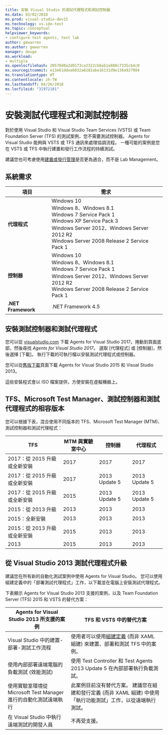 ```yaml
---
title: 安裝 Visual Studio 的測試代理程式和測試控制器
ms.date: 03/02/2018
ms.prod: visual-studio-dev15
ms.technology: vs-ide-test
ms.topic: conceptual
helpviewer_keywords:
- configure test agents, test lab
author: gewarren
ms.author: gewarren
manager: douge
ms.workload:
- multiple
ms.openlocfilehash: 20570d0a2d0173ca2322cb6ab1e888c7335cb4c0
ms.sourcegitcommit: e13e61ddea6032a8282abe16131d9e136a927984
ms.translationtype: HT
ms.contentlocale: zh-TW
ms.lasthandoff: 04/26/2018
ms.locfileid: "31972101"
---
```

# <a name="install-test-agents-and-test-controllers"></a>安裝測試代理程式和測試控制器

對於使用 Visual Studio 和 Visual Studio Team Services (VSTS) 或 Team Foundation Server (TFS) 的測試案例，您不需要測試控制器。 Agents for Visual Studio 能夠與 VSTS 或 TFS 通訊來處理協調流程。 一種可能的案例是您在 VSTS 或 TFS 中執行建置和發行工作流程的持續測試。

建議您也可考慮使用[建置或發行管理](use-build-or-rm-instead-of-lab-management.md)是否更為適合，而不是 Lab Management。

## <a name="system-requirements"></a>系統需求

| 項目 | 需求 |
| ---- | ------------ |
| **代理程式** | Windows 10<br />Windows 8、Windows 8.1<br />Windows 7 Service Pack 1<br />Windows XP Service Pack 3<br />Windows Server 2012、Windows Server 2012 R2<br />Windows Server 2008 Release 2 Service Pack 1 |
| **控制器** | Windows 10<br />Windows 8、Windows 8.1<br />Windows 7 Service Pack 1<br />Windows Server 2012、Windows Server 2012 R2<br />Windows Server 2008 Release 2 Service Pack 1 |
| **.NET Framework** | .NET Framework 4.5 |

## <a name="install-the-test-controller-and-test-agents"></a>安裝測試控制器和測試代理程式

您可以從 [visualstudio.com](https://www.visualstudio.com/downloads/?q=agents) 下載 Agents for Visual Studio 2017。捲動到頁面底部，然後尋找 *Agents for Visual Studio 2017*。 選取 [代理程式] 或 [控制器]，然後選擇 [下載]。 執行下載的可執行檔以安裝測試代理程式或控制器。

您可以從[舊版下載](https://www.visualstudio.com/vs/older-downloads/)頁面下載 Agents for Visual Studio 2015 和 Visual Studio 2013。

這些安裝程式會以 ISO 檔案提供，方便安裝在虛擬機器上。

## <a name="compatible-versions-of-tfs-microsoft-test-manager-the-test-controller-and-test-agent"></a>TFS、Microsoft Test Manager、測試控制器和測試代理程式的相容版本

您可以根據下表，混合使用不同版本的 TFS、Microsoft Test Manager (MTM)、測試控制器和測試代理程式：

| TFS | MTM 與實驗室中心 | 控制器 | 代理程式 |
| --- | -------------------------------------- | ---------- | ----- |
| 2017：從 2015 升級或全新安裝 | 2017 | 2017 | 2017 |
| 2017：從 2015 升級或全新安裝 | 2017 | 2013 Update 5 | 2013 Update 5 |
| 2017：從 2015 升級或全新安裝 | 2015 | 2013 Update 5 | 2013 Update 5 |
| 2015：從 2013 升級 | 2013 | 2013 |2013 |
| 2015：全新安裝 | 2013 | 2013 | 2013 |
| 2015：從 2013 升級或全新安裝 | 2015 | 2013 | 2013 |
| 2013 | 2015 | 2013 | 2013 |

## <a name="upgrade-from-visual-studio-2013-test-agents"></a>從 Visual Studio 2013 測試代理程式升級

建議您在所有新的自動化測試案例中使用 Agents for Visual Studio。 您可以使用組建定義中的「部署測試代理程式」工作，以下載並在電腦上安裝測試代理程式。

下表顯示 Agents for Visual Studio 2013 支援的案例，以及 Team Foundation Server (TFS) 2015 和 VSTS 的替代方案：

| Agents for Visual Studio 2013 所支援的案例 | TFS 和 VSTS 中的替代方案 |
| --- | --- |
| Visual Studio 中的建置-部署-測試工作流程 | 使用者可以使用[組建定義](/vsts/build-release/) (而非 XAML 組建) 來建置、部署和測試 TFS 中的案例。 |
| 使用內部部署遠端電腦的負載測試 (效能測試) | 使用 Test Controller 和 Test Agents 2013 Update 5 在內部部署執行負載測試。 |
| 使用實驗室環境從 Microsoft Test Manager 進行的自動化測試遠端執行 | 此案例目前沒有替代方案。 建議您在組建和發行定義 (而非 XAML 組建) 中使用「執行功能測試」工作，以從遠端執行測試。 |
| 在 Visual Studio 中執行遠端測試的開發人員 | 不再受支援。 |
